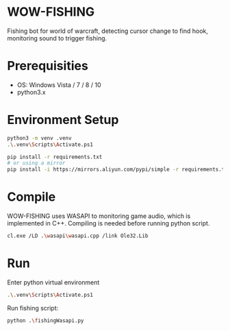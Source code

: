 # WOW-FISHING
Fishing bot for world of warcraft, detecting cursor change to find hook, monitoring sound to trigger fishing.

# Prerequisities
- OS: Windows Vista / 7 / 8 / 10
- python3.x

# Environment Setup
```sh
python3 -m venv .venv
.\.venv\Scripts\Activate.ps1

pip install -r requirements.txt
# or using a mirror
pip install -i https://mirrors.aliyun.com/pypi/simple -r requirements.txt
```

# Compile
WOW-FISHING uses WASAPI to monitoring game audio, which is implemented in C++. Compiling is needed before running python script.
```sh
cl.exe /LD .\wasapi\wasapi.cpp /link Ole32.Lib
```

# Run
Enter python virtual environment
```sh
.\.venv\Scripts\Activate.ps1
```

Run fishing script:
```sh
python .\fishingWasapi.py
```
